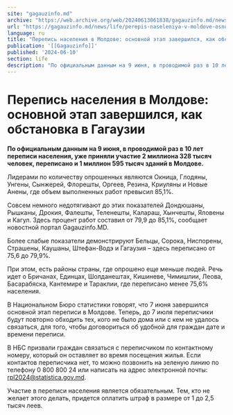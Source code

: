 ```yaml
---
site: "gagauzinfo.md"
archive: "https://web.archive.org/web/20240613061838/gagauzinfo.md/news/life/perepis-naseleniya-v-moldove-osnovnoi-etap-zavershilsya-kak-obstanovka-v-gagauzii"
url: "https://gagauzinfo.md/news/life/perepis-naseleniya-v-moldove-osnovnoi-etap-zavershilsya-kak-obstanovka-v-gagauzii"
language: ru
title: "Перепись населения в Молдове: основной этап завершился, как обстановка в Гагаузии"
publication: '[[Gagauzinfo]]'
published: '2024-06-10'
section: life
description: "По официальным данным на 9 июня, в проводимой раз в 10 лет переписи населения, уже приняли участие 2 миллиона 328 тысяч человек, переписано и 1 миллион 595 тысяч зданий в Молдове."
---
```


# Перепись населения в Молдове: основной этап завершился, как обстановка в Гагаузии

**По официальным данным на 9 июня, в проводимой раз в 10 лет переписи населения, уже приняли участие 2 миллиона 328 тысяч человек, переписано и 1 миллион 595 тысяч зданий в Молдове.**

Лидерами по количеству опрошенных являются Окница, Глодяны, Унгены, Сынжерей, Флорешты, Оргеев, Резина, Криуляны и Новые Анены, где объем выполненных работ превысил 85,1%.

Совсем немного недотягивают до этих показателей Дондюшаны, Рышканы, Дрокия, Фалешты, Теленешты, Калараш, Хынчешты, Яловены и Кагул. Здесь процент работ составил от 79,9 до 85,1%, сообщает новостной портал Gagauzinfo.MD.

Более слабые показатели демонстрируют Бельцы, Сорока, Ниспорены, Страшены, Каушаны, Штефан-Водэ и Гагаузия – здесь переписано от 75,6 до 79,9%.

При этом, есть районы страны, где опрошено еще меньше людей. Речь идет о Бричанах, Единцах, Шолданештах, Кишиневе, Чимишлии, Леова, Басарабяска, Кантемире и Тараклии, где переписано менее 75,6% населения.

В Национальном Бюро статистики говорят, что 7 июня завершился основной этап переписи в Молдове. Теперь, до 7 июля переписчики будут повторно обходить тех, кого не было дома или с кем не удалось связаться, для того, чтобы договориться об удобной для граждан дате и времени переписи.

В НБС призвали граждан связаться с переписчиком по контактному номеру, который он оставляет во время посещения жилья. Если контактов переписчика нет, то можно позвонить на зеленую линию по телефону 0 800 800 24 или написать на адрес электронной почты: rpl2024@statistica.gov.md.

Участие в переписи населения является обязательным. Тем, кто не желает этого делать, придется оплатить штраф в размере от 1 до 2,5 тысяч леев.